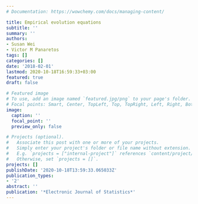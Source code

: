 ```yaml
---
# Documentation: https://wowchemy.com/docs/managing-content/

title: Empirical evolution equations
subtitle: ''
summary: ''
authors:
- Susan Wei
- Victor M Panaretos
tags: []
categories: []
date: '2018-02-01'
lastmod: 2020-10-18T16:59:33+03:00
featured: true
draft: false

# Featured image
# To use, add an image named `featured.jpg/png` to your page's folder.
# Focal points: Smart, Center, TopLeft, Top, TopRight, Left, Right, BottomLeft, Bottom, BottomRight.
image:
  caption: ''
  focal_point: ''
  preview_only: false

# Projects (optional).
#   Associate this post with one or more of your projects.
#   Simply enter your project's folder or file name without extension.
#   E.g. `projects = ["internal-project"]` references `content/project/deep-learning/index.md`.
#   Otherwise, set `projects = []`.
projects: []
publishDate: '2020-10-18T13:59:33.065033Z'
publication_types:
- '2'
abstract: ''
publication: '*Electronic Journal of Statistics*'
---
```

